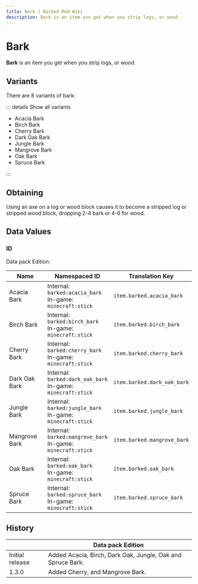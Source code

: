 ```yaml
---
title: Bark | Barked Mod Wiki
description: Bark is an item you get when you strip logs, or wood.
---
```


# Bark

<InvSlot id="barked:acacia_bark"/>
<InvSlot id="barked:birch_bark"/>
<InvSlot id="barked:cherry_bark"/>
<InvSlot id="barked:dark_oak_bark"/>
<InvSlot id="barked:jungle_bark"/>
<InvSlot id="barked:mangrove_bark"/>
<InvSlot id="barked:oak_bark"/>
<InvSlot id="barked:spruce_bark"/>

**Bark** is an item you get when you strip logs, or wood.

## Variants

There are 8 variants of bark:

::: details Show all variants

- Acacia Bark
- Birch Bark
- Cherry Bark
- Dark Oak Bark
- Jungle Bark
- Mangrove Bark
- Oak Bark
- Spruce Bark

:::

## Obtaining

Using an axe on a log or wood block causes it to become a stripped log or stripped wood block, dropping 2-4 bark or 4-6 for wood.

## Data Values

### ID

Data pack Edition:

| Name          | Namespaced ID                                                        | Translation Key             |
| ------------- | -------------------------------------------------------------------- | --------------------------- |
| Acacia Bark   | Internal:<br>`barked:acacia_bark`<br>In-game:<br>`minecraft:stick`   | `item.barked.acacia_bark`   |
| Birch Bark    | Internal:<br>`barked:birch_bark`<br>In-game:<br>`minecraft:stick`    | `item.barked.birch_bark`    |
| Cherry Bark   | Internal:<br>`barked:cherry_bark`<br>In-game:<br>`minecraft:stick`   | `item.barked.cherry_bark`   |
| Dark Oak Bark | Internal:<br>`barked:dark_oak_bark`<br>In-game:<br>`minecraft:stick` | `item.barked.dark_oak_bark` |
| Jungle Bark   | Internal:<br>`barked:jungle_bark`<br>In-game:<br>`minecraft:stick`   | `item.barked.jungle_bark`   |
| Mangrove Bark | Internal:<br>`barked:mangrove_bark`<br>In-game:<br>`minecraft:stick` | `item.barked.mangrove_bark` |
| Oak Bark      | Internal:<br>`barked:oak_bark`<br>In-game:<br>`minecraft:stick`      | `item.barked.oak_bark`      |
| Spruce Bark   | Internal:<br>`barked:spruce_bark`<br>In-game:<br>`minecraft:stick`   | `item.barked.spruce_bark`   |

## History

|                 | Data pack Edition                                           |
| --------------- | ----------------------------------------------------------- |
| Initial release | Added Acacia, Birch, Dark Oak, Jungle, Oak and Spruce Bark. |
| 1.3.0           | Added Cherry, and Mangrove Bark.                            |
